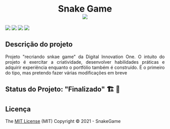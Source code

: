# <h1 align="center"> Snake Game <br> <img src="https://github.com/obamis/snakeGame-Dio/blob/master/img/Snake.ico"/></h1>
<p>
<img src="https://img.shields.io/badge/-Html-E34F26?logo=HTML5&logoColor=white&style=for-the-badge"/>
<img src="https://img.shields.io/badge/-css-1572b6?logo=CSS3&logoColor=white&style=for-the-badge"/>
<img src="https://img.shields.io/badge/-Js-F7DF1E?logo=JavaScript&logoColor=white&style=for-the-badge"/>
<img src="https://img.shields.io/badge/-Github-181717?logo=GitHub&logoColor=white&style=for-the-badge"/>
</p>



## Descrição do projeto 

<p align="justify">
   Projeto "recriando snkae game" da Digital Innovation One.
   O intuito do projeto é exercitar a criatividade, desenvolver habilidades práticas e adquirir experiência enquanto o portfólio também é construído.
   É o primeiro do tipo, mas pretendo fazer várias modificações em breve
</p>

## Status do Projeto: "Finalizado" 🏗️ 👷
    
  
  ## Licença 
The [MIT License]() (MIT)
Copyright :copyright: 2021 - SnakeGame

 


